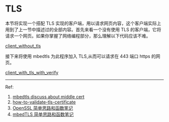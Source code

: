 # TLS

本节将实现一个搭配 TLS 实现的客户端，用以请求网页内容，这个客户端实际上用到了上一节中描述过的全部内容。首先来看一个没有使用 TLS 的客户端，它将请求一个网页。如果你掌握了网络编程部分，那么理解以下代码应该不难。

[client_without_tls](../src/libmbedtls/client_without_tls.c ':include')

接下来将使用 mbedtls 为此程序加入 TLS,从而可以请求在 443 端口 https 的网页。

[client_with_tls_with_verify](../src/libmbedtls/client_with_tls_with_verify.c ':include')

---

Ref:

1. [mbedtls discuss about middle cert](https://github.com/ARMmbed/mbedtls/issues/139#issuecomment-270134402)
2. [how-to-validate-tls-certificate](https://cjting.me/2021/03/02/how-to-validate-tls-certificate/)
3. [OpenSSL 简单思路和函数笔记](https://segmentfault.com/a/1190000005933931)
4. [mbedTLS 简单思路和函数笔记](https://segmentfault.com/a/1190000005998141)
